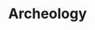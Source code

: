 ---
title: Archeology
crosslinks:
- Archaeology
- pics
- AskAnthropology
- HistoryChannel
- GradSchool
- Serendipity
- fossilid
---